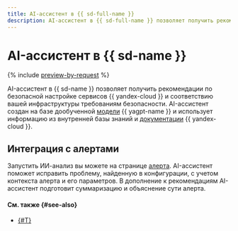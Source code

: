 ```yaml
---
title: AI-ассистент в {{ sd-full-name }}
description: AI-ассистент в {{ sd-full-name }} позволяет получить рекомендации по безопасной настройке сервисов {{ yandex-cloud }} и соответствию инфраструктуры требованиям безопасности.
---
```


# AI-ассистент в {{ sd-name }}

{% include [preview-by-request](../../_includes/note-preview-by-request.md) %}

AI-ассистент в {{ sd-name }} позволяет получить рекомендации по безопасной настройке сервисов {{ yandex-cloud }} и соответствию вашей инфраструктуры требованиям безопасности. AI-ассистент создан на базе дообученной [модели](../../ai-studio/concepts/generation/models.md) {{ yagpt-name }} и использует информацию из внутренней базы знаний и [документации](../../index.yaml) {{ yandex-cloud }}.

## Интеграция с алертами

Запустить ИИ-анализ вы можете на странице [алерта](./alerts.md). AI-ассистент поможет исправить проблему, найденную в конфигурации, с учетом контекста алерта и его параметров. В дополнение к рекомендациям AI-ассистент подготовит суммаризацию и объяснение сути алерта.

#### См. также {#see-also}

* [{#T}](./alerts.md)